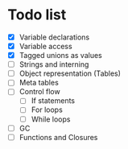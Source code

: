 # Todo list

- [x] Variable declarations
- [x] Variable access
- [x] Tagged unions as values
- [ ] Strings and interning
- [ ] Object representation (Tables)
- [ ] Meta tables
- [ ] Control flow
  - [ ] If statements
  - [ ] For loops
  - [ ] While loops
- [ ] GC
- [ ] Functions and Closures
